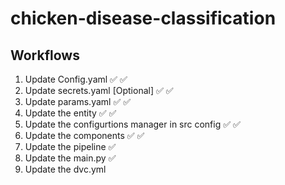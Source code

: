 # chicken-disease-classification

## Workflows

1. Update Config.yaml ✅ ✅
2. Update secrets.yaml [Optional] ✅ ✅ 
3. Update params.yaml ✅ ✅ 
4. Update the entity ✅ ✅ 
5. Update the configurtions manager in src config ✅ ✅ 
6. Update the components ✅ ✅ 
7. Update the pipeline ✅
8. Update the main.py ✅
9. Update the dvc.yml

